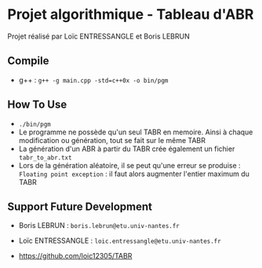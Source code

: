 # Projet algorithmique - Tableau d'ABR

Projet réalisé par Loïc ENTRESSANGLE et Boris LEBRUN

## Compile

- g++ :  `g++ -g main.cpp -std=c++0x -o bin/pgm`

## How To Use

- `./bin/pgm`
- Le programme ne possède qu'un seul TABR en memoire. Ainsi à chaque modification ou génération, tout se fait sur le même TABR
- La génération d'un ABR à partir du TABR crée également un fichier `tabr_to_abr.txt`
- Lors de la génération aléatoire, il se peut qu'une erreur se produise : `Floating point exception` : il faut alors augmenter l'entier maximum du TABR

## Support Future Development

- Boris LEBRUN : `boris.lebrun@etu.univ-nantes.fr`
- Loïc ENTRESSANGLE : `loic.entressangle@etu.univ-nantes.fr`

- https://github.com/loic12305/TABR

